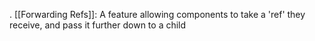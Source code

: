 . [[Forwarding Refs]]: A feature allowing components to take a 'ref' they receive, and pass it further down to a child